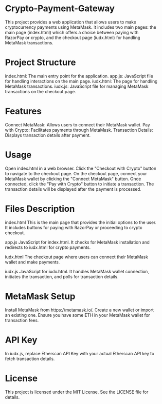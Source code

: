 # Crypto-Payment-Gateway

This project provides a web application that allows users to make cryptocurrency payments using MetaMask. It includes two main pages: the main page (index.html) which offers a choice between paying with RazorPay or crypto, and the checkout page (iudx.html) for handling MetaMask transactions.

# Project Structure
index.html: The main entry point for the application.
app.js: JavaScript file for handling interactions on the main page.
iudx.html: The page for handling MetaMask transactions.
iudx.js: JavaScript file for managing MetaMask transactions on the checkout page.

# Features
Connect MetaMask: Allows users to connect their MetaMask wallet.
Pay with Crypto: Facilitates payments through MetaMask.
Transaction Details: Displays transaction details after payment.

# Usage
Open index.html in a web browser.
Click the "Checkout with Crypto" button to navigate to the checkout page.
On the checkout page, connect your MetaMask wallet by clicking the "Connect MetaMask" button.
Once connected, click the "Pay with Crypto" button to initiate a transaction.
The transaction details will be displayed after the payment is processed.

# Files Description
index.html
This is the main page that provides the initial options to the user. It includes buttons for paying with RazorPay or proceeding to crypto checkout.

app.js
JavaScript for index.html. It checks for MetaMask installation and redirects to iudx.html for crypto payments.

iudx.html
The checkout page where users can connect their MetaMask wallet and make payments.

iudx.js
JavaScript for iudx.html. It handles MetaMask wallet connection, initiates the transaction, and polls for transaction details.

# MetaMask Setup
Install MetaMask from https://metamask.io/.
Create a new wallet or import an existing one.
Ensure you have some ETH in your MetaMask wallet for transaction fees.

# API Key
In iudx.js, replace Etherscan API Key with your actual Etherscan API key to fetch transaction details.

# License
This project is licensed under the MIT License. See the LICENSE file for details.
